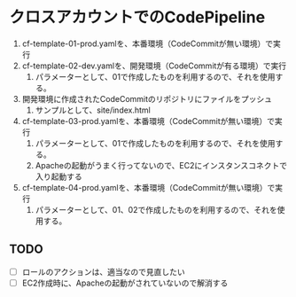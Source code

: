 # クロスアカウントでのCodePipeline

1. cf-template-01-prod.yamlを、本番環境（CodeCommitが無い環境）で実行
2. cf-template-02-dev.yamlを、開発環境（CodeCommitが有る環境）で実行
    1. パラメーターとして、01で作成したものを利用するので、それを使用する。
3. 開発環境に作成されたCodeCommitのリポジトリにファイルをプッシュ
    1. サンプルとして、site/index.html
4. cf-template-03-prod.yamlを、本番環境（CodeCommitが無い環境）で実行
    1. パラメーターとして、01で作成したものを利用するので、それを使用する。
    2. Apacheの起動がうまく行ってないので、EC2にインスタンスコネクトで入り起動する
5. cf-template-04-prod.yamlを、本番環境（CodeCommitが無い環境）で実行
    1. パラメーターとして、01、02で作成したものを利用するので、それを使用する。

## TODO

- [ ] ロールのアクションは、適当なので見直したい
- [ ] EC2作成時に、Apacheの起動がされていないので解消する